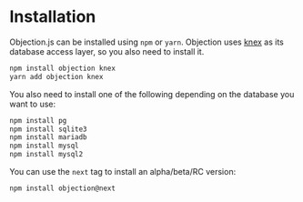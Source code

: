# Installation

Objection.js can be installed using `npm` or `yarn`. Objection uses [knex](https://knexjs.org/) as its database access layer, so you also need to install it.

```bash
npm install objection knex
yarn add objection knex
```

You also need to install one of the following depending on the database you want to use:

```bash
npm install pg
npm install sqlite3
npm install mariadb
npm install mysql
npm install mysql2
```

You can use the `next` tag to install an alpha/beta/RC version:

```bash
npm install objection@next
```
